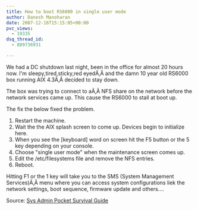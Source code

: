 ```yaml
---
title: How to boot RS6000 in single user mode
author: Danesh Manoharan
date: 2007-12-16T15:15:05+00:00
pvc_views:
  - 19335
dsq_thread_id:
  - 889736931

---
```

We had a DC shutdown last night, been in the office for almost 20 hours now. I'm sleepy,tired,sticky,red eyedÃ‚Â and the damn 10 year old RS6000 box running AIX 4.3Ã‚Â decided to stay down.

The box was trying to connect to aÃ‚Â NFS share on the network before the network services came up. This cause the RS6000 to stall at boot up.

The fix the below fixed the problem.

  1. Restart the machine.
  2. Wait the the AIX splash screen to come up. Devices begin to initialize here.
  3. When you see the [keyboard] word on screen hit the F5 button or the 5 key depending on your console.
  4. Choose "single user mode" when the maintenance screen comes up.
  5. Edit the /etc/filesystems file and remove the NFS entries.
  6. Reboot.

Hitting F1 or the 1 key will take you to the SMS (System Management Services)Ã‚Â menu where you can access system configurations liek the network settings, boot sequence, firmware update and others....

Source: [Sys Admin Pocket Survival Guide][1]

 [1]: http://www.cs.fiu.edu/~tho01/psg/aix.html